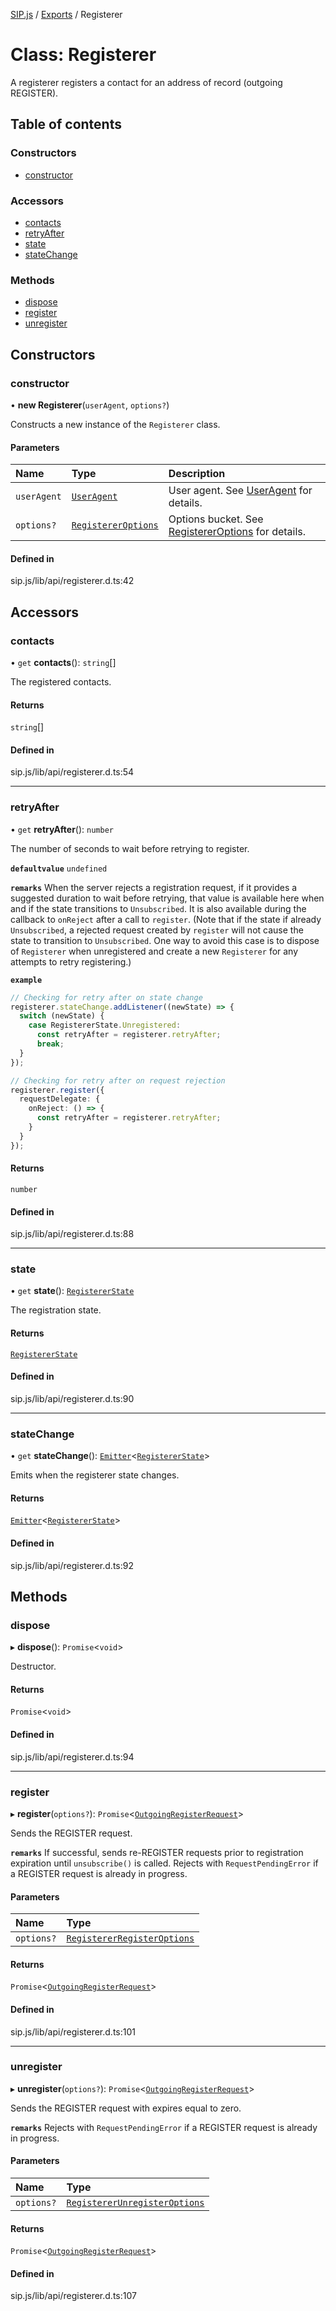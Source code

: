 [SIP.js](../README.md) / [Exports](../modules.md) / Registerer

# Class: Registerer

A registerer registers a contact for an address of record (outgoing REGISTER).

## Table of contents

### Constructors

- [constructor](Registerer.md#constructor)

### Accessors

- [contacts](Registerer.md#contacts)
- [retryAfter](Registerer.md#retryafter)
- [state](Registerer.md#state)
- [stateChange](Registerer.md#statechange)

### Methods

- [dispose](Registerer.md#dispose)
- [register](Registerer.md#register)
- [unregister](Registerer.md#unregister)

## Constructors

### constructor

• **new Registerer**(`userAgent`, `options?`)

Constructs a new instance of the `Registerer` class.

#### Parameters

| Name | Type | Description |
| :------ | :------ | :------ |
| `userAgent` | [`UserAgent`](UserAgent.md) | User agent. See [UserAgent](UserAgent.md) for details. |
| `options?` | [`RegistererOptions`](../interfaces/RegistererOptions.md) | Options bucket. See [RegistererOptions](../interfaces/RegistererOptions.md) for details. |

#### Defined in

sip.js/lib/api/registerer.d.ts:42

## Accessors

### contacts

• `get` **contacts**(): `string`[]

The registered contacts.

#### Returns

`string`[]

#### Defined in

sip.js/lib/api/registerer.d.ts:54

___

### retryAfter

• `get` **retryAfter**(): `number`

The number of seconds to wait before retrying to register.

**`defaultvalue`** `undefined`

**`remarks`**
When the server rejects a registration request, if it provides a suggested
duration to wait before retrying, that value is available here when and if
the state transitions to `Unsubscribed`. It is also available during the
callback to `onReject` after a call to `register`. (Note that if the state
if already `Unsubscribed`, a rejected request created by `register` will
not cause the state to transition to `Unsubscribed`. One way to avoid this
case is to dispose of `Registerer` when unregistered and create a new
`Registerer` for any attempts to retry registering.)

**`example`**
```ts
// Checking for retry after on state change
registerer.stateChange.addListener((newState) => {
  switch (newState) {
    case RegistererState.Unregistered:
      const retryAfter = registerer.retryAfter;
      break;
  }
});

// Checking for retry after on request rejection
registerer.register({
  requestDelegate: {
    onReject: () => {
      const retryAfter = registerer.retryAfter;
    }
  }
});
```

#### Returns

`number`

#### Defined in

sip.js/lib/api/registerer.d.ts:88

___

### state

• `get` **state**(): [`RegistererState`](../enums/RegistererState.md)

The registration state.

#### Returns

[`RegistererState`](../enums/RegistererState.md)

#### Defined in

sip.js/lib/api/registerer.d.ts:90

___

### stateChange

• `get` **stateChange**(): [`Emitter`](../interfaces/Emitter.md)<[`RegistererState`](../enums/RegistererState.md)\>

Emits when the registerer state changes.

#### Returns

[`Emitter`](../interfaces/Emitter.md)<[`RegistererState`](../enums/RegistererState.md)\>

#### Defined in

sip.js/lib/api/registerer.d.ts:92

## Methods

### dispose

▸ **dispose**(): `Promise`<`void`\>

Destructor.

#### Returns

`Promise`<`void`\>

#### Defined in

sip.js/lib/api/registerer.d.ts:94

___

### register

▸ **register**(`options?`): `Promise`<[`OutgoingRegisterRequest`](../interfaces/OutgoingRegisterRequest.md)\>

Sends the REGISTER request.

**`remarks`**
If successful, sends re-REGISTER requests prior to registration expiration until `unsubscribe()` is called.
Rejects with `RequestPendingError` if a REGISTER request is already in progress.

#### Parameters

| Name | Type |
| :------ | :------ |
| `options?` | [`RegistererRegisterOptions`](../interfaces/RegistererRegisterOptions.md) |

#### Returns

`Promise`<[`OutgoingRegisterRequest`](../interfaces/OutgoingRegisterRequest.md)\>

#### Defined in

sip.js/lib/api/registerer.d.ts:101

___

### unregister

▸ **unregister**(`options?`): `Promise`<[`OutgoingRegisterRequest`](../interfaces/OutgoingRegisterRequest.md)\>

Sends the REGISTER request with expires equal to zero.

**`remarks`**
Rejects with `RequestPendingError` if a REGISTER request is already in progress.

#### Parameters

| Name | Type |
| :------ | :------ |
| `options?` | [`RegistererUnregisterOptions`](../interfaces/RegistererUnregisterOptions.md) |

#### Returns

`Promise`<[`OutgoingRegisterRequest`](../interfaces/OutgoingRegisterRequest.md)\>

#### Defined in

sip.js/lib/api/registerer.d.ts:107
